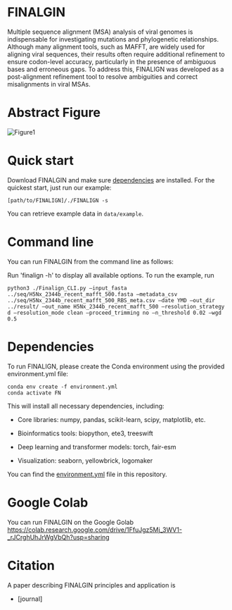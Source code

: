 # FINALGIN
Multiple sequence alignment (MSA) analysis of viral genomes is indispensable for investigating mutations and phylogenetic relationships. Although many alignment tools, such as MAFFT, are widely used for aligning viral sequences, their results often require additional refinement to ensure codon-level accuracy, particularly in the presence of ambiguous bases and erroneous gaps. To address this, FINALIGN was developed as a post-alignment refinement tool to resolve ambiguities and correct misalignments in viral MSAs.

# Abstract Figure

![Figure1](https://github.com/user-attachments/assets/0ae0edb2-7b5a-49dd-afbc-bc674bece8e8)

# Quick start
Download FINALGIN and make sure [dependencies](#dependencies-and-os) are installed. For the quickest start, just run our example:

`[path/to/FINALIGN]/./FINALIGN -s`

You can retrieve example data in `data/example`.

# Command line
You can run FINALGIN from the command line as follows:

Run 'finalign -h' to display all available options. 
To run the example, run

```
python3 ./Finalign_CLI.py —input_fasta ../seq/H5Nx_2344b_recent_mafft_500.fasta —metadata_csv ../seq/H5Nx_2344b_recent_mafft_500_RBS_meta.csv —date YMD —out_dir ../result/ —out_name H5Nx_2344b_recent_mafft_500 —resolution_strategy d —resolution_mode clean —proceed_trimming no —n_threshold 0.02 —wgd 0.5
```

# Dependencies
To run FINALIGN, please create the Conda environment using the provided environment.yml file:
```
conda env create -f environment.yml
conda activate FN
```

This will install all necessary dependencies, including:

* Core libraries: numpy, pandas, scikit-learn, scipy, matplotlib, etc.

* Bioinformatics tools: biopython, ete3, treeswift

* Deep learning and transformer models: torch, fair-esm

* Visualization: seaborn, yellowbrick, logomaker

You can find the [environment.yml](environment.yml) file in this repository.

# Google Colab
You can run FINALGIN on the Google Golab https://colab.research.google.com/drive/1FfuJgz5Mj_3WV1-_rJCrghUhJrWgVbQh?usp=sharing


# Citation
A paper describing FINALGIN principles and application is

* [journal]
